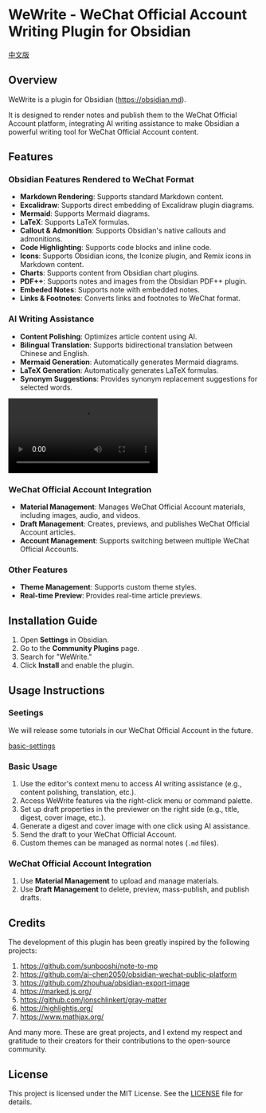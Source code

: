 # WeWrite - WeChat Official Account Writing Plugin for Obsidian 

[中文版](README.md)

## Overview

WeWrite is a plugin for Obsidian (https://obsidian.md). 

It is designed to render notes and publish them to the WeChat Official Account platform, integrating AI writing assistance to make Obsidian a powerful writing tool for WeChat Official Account content.

## Features

### Obsidian Features Rendered to WeChat Format
- **Markdown Rendering**: Supports standard Markdown content.
- **Excalidraw**: Supports direct embedding of Excalidraw plugin diagrams.
- **Mermaid**: Supports Mermaid diagrams.
- **LaTeX**: Supports LaTeX formulas.
- **Callout & Admonition**: Supports Obsidian's native callouts and admonitions.
- **Code Highlighting**: Supports code blocks and inline code.
- **Icons**: Supports Obsidian icons, the Iconize plugin, and Remix icons in Markdown content.
- **Charts**: Supports content from Obsidian chart plugins.
- **PDF++**: Supports notes and images from the Obsidian PDF++ plugin.
- **Embeded Notes**: Supports note with embedded notes.
- **Links & Footnotes**: Converts links and footnotes to WeChat format.

### AI Writing Assistance
- **Content Polishing**: Optimizes article content using AI.
- **Bilingual Translation**: Supports bidirectional translation between Chinese and English.
- **Mermaid Generation**: Automatically generates Mermaid diagrams.
- **LaTeX Generation**: Automatically generates LaTeX formulas.
- **Synonym Suggestions**: Provides synonym replacement suggestions for selected words.

<video controls src="ai-aided-writing.mp4" title="AI Writing Assistance"></video>


### WeChat Official Account Integration
- **Material Management**: Manages WeChat Official Account materials, including images, audio, and videos.
- **Draft Management**: Creates, previews, and publishes WeChat Official Account articles.
- **Account Management**: Supports switching between multiple WeChat Official Accounts.

### Other Features
- **Theme Management**: Supports custom theme styles.
- **Real-time Preview**: Provides real-time article previews.

## Installation Guide

1. Open **Settings** in Obsidian.
2. Go to the **Community Plugins** page.
3. Search for "WeWrite."
4. Click **Install** and enable the plugin.

## Usage Instructions

### Seetings

We will release some tutorials in our WeChat Official Account in the future.

[basic-settings](settings.md)

### Basic Usage
1. Use the editor's context menu to access AI writing assistance (e.g., content polishing, translation, etc.).
2. Access WeWrite features via the right-click menu or command palette.
3. Set up draft properties in the previewer on the right side (e.g., title, digest, cover image, etc.).
4. Generate a digest and cover image with one click using AI assistance.
5. Send the draft to your WeChat Official Account.
6. Custom themes can be managed as normal notes (`.md` files).

### WeChat Official Account Integration
1. Use **Material Management** to upload and manage materials.
2. Use **Draft Management** to delete, preview, mass-publish, and publish drafts.

## Credits

The development of this plugin has been greatly inspired by the following projects:
1. https://github.com/sunbooshi/note-to-mp
2. https://github.com/ai-chen2050/obsidian-wechat-public-platform
3. https://github.com/zhouhua/obsidian-export-image
4. https://marked.js.org/
5. https://github.com/jonschlinkert/gray-matter
6. https://highlightjs.org/
7. https://www.mathjax.org/

And many more. These are great projects, and I extend my respect and gratitude to their creators for their contributions to the open-source community.

## License

This project is licensed under the MIT License. See the [LICENSE](LICENSE) file for details.

